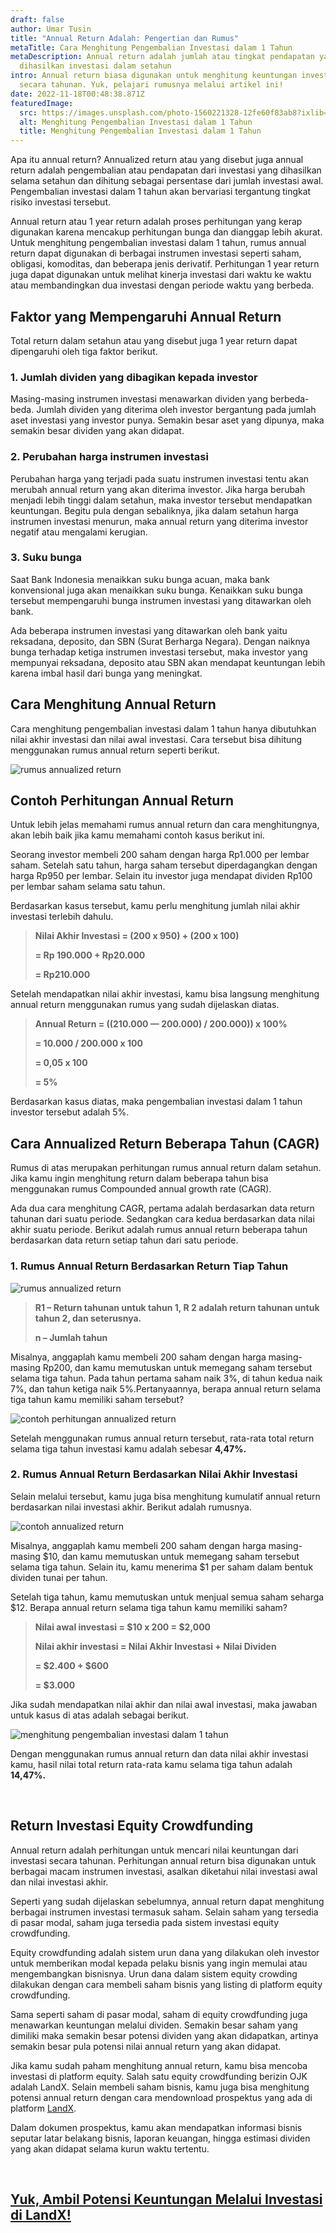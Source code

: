 ```yaml
---
draft: false
author: Umar Tusin
title: "Annual Return Adalah: Pengertian dan Rumus"
metaTitle: Cara Menghitung Pengembalian Investasi dalam 1 Tahun
metaDescription: Annual return adalah jumlah atau tingkat pendapatan yang
  dihasilkan investasi dalam setahun
intro: Annual return biasa digunakan untuk menghitung keuntungan investasi
  secara tahunan. Yuk, pelajari rumusnya melalui artikel ini!
date: 2022-11-18T00:48:38.871Z
featuredImage:
  src: https://images.unsplash.com/photo-1560221328-12fe60f83ab8?ixlib=rb-4.0.3&ixid=MnwxMjA3fDB8MHxwaG90by1wYWdlfHx8fGVufDB8fHx8&auto=format&fit=crop&w=874&q=80
  alt: Menghitung Pengembalian Investasi dalam 1 Tahun
  title: Menghitung Pengembalian Investasi dalam 1 Tahun
---
```

<!--StartFragment-->

Apa itu annual return? Annualized return atau yang disebut juga annual return adalah pengembalian atau pendapatan dari investasi yang dihasilkan selama setahun dan dihitung sebagai persentase dari jumlah investasi awal. Pengembalian investasi dalam 1 tahun akan bervariasi tergantung tingkat risiko investasi tersebut.



Annual return atau 1 year return adalah proses perhitungan yang kerap digunakan karena mencakup perhitungan bunga dan dianggap lebih akurat. Untuk menghitung pengembalian investasi dalam 1 tahun, rumus annual return dapat digunakan di berbagai instrumen investasi seperti saham, obligasi, komoditas, dan beberapa jenis derivatif. Perhitungan 1 year return juga dapat digunakan untuk melihat kinerja investasi dari waktu ke waktu atau membandingkan dua investasi dengan periode waktu yang berbeda.

## Faktor yang Mempengaruhi Annual Return

Total return dalam setahun atau yang disebut juga 1 year return dapat dipengaruhi oleh tiga faktor berikut.

### 1. Jumlah dividen yang dibagikan kepada investor

Masing-masing instrumen investasi menawarkan dividen yang berbeda-beda. Jumlah dividen yang diterima oleh investor bergantung pada jumlah aset investasi yang investor punya. Semakin besar aset yang dipunya, maka semakin besar dividen yang akan didapat.

### 2. Perubahan harga instrumen investasi 

Perubahan harga yang terjadi pada suatu instrumen investasi tentu akan merubah annual return yang akan diterima investor. Jika harga berubah menjadi lebih tinggi dalam setahun, maka investor tersebut mendapatkan keuntungan. Begitu pula dengan sebaliknya, jika dalam setahun harga instrumen investasi menurun, maka annual return yang diterima investor negatif atau mengalami kerugian.

### 3. Suku bunga

Saat Bank Indonesia menaikkan suku bunga acuan, maka bank konvensional juga akan menaikkan suku bunga. Kenaikkan suku bunga tersebut mempengaruhi bunga instrumen investasi yang ditawarkan oleh bank.



Ada beberapa instrumen investasi yang ditawarkan oleh bank yaitu reksadana, deposito, dan SBN (Surat Berharga Negara). Dengan naiknya bunga terhadap ketiga instrumen investasi tersebut, maka investor yang mempunyai reksadana, deposito atau SBN akan mendapat keuntungan lebih karena imbal hasil dari bunga yang meningkat.



## Cara Menghitung Annual Return

Cara menghitung pengembalian investasi dalam 1 tahun hanya dibutuhkan nilai akhir investasi dan nilai awal investasi. Cara tersebut bisa dihitung menggunakan rumus annual return seperti berikut.

![rumus annualized return](https://cdn.discordapp.com/attachments/977943413909487668/1042973739714891806/annual_return.png "rumus annualized return")

## Contoh Perhitungan Annual Return

Untuk lebih jelas memahami rumus annual return dan cara menghitungnya, akan lebih baik jika kamu memahami contoh kasus berikut ini.

Seorang investor membeli 200 saham dengan harga Rp1.000 per lembar saham. Setelah satu tahun, harga saham tersebut diperdagangkan dengan harga Rp950 per lembar. Selain itu investor juga mendapat dividen Rp100 per lembar saham selama satu tahun.



Berdasarkan kasus tersebut, kamu perlu menghitung jumlah nilai akhir investasi terlebih dahulu.

> **Nilai Akhir Investasi = (200 x 950) + (200 x 100)**
>
> **\= Rp 190.000 + Rp20.000**
>
> **\= Rp210.000**



Setelah mendapatkan nilai akhir investasi, kamu bisa langsung menghitung annual return menggunakan rumus yang sudah dijelaskan diatas.



> **Annual Return = ((210.000 — 200.000) / 200.000)) x 100%**
>
> **\= 10.000 / 200.000 x 100**
>
> **\= 0,05 x 100**
>
> **\= 5%**

Berdasarkan kasus diatas, maka pengembalian investasi dalam 1 tahun investor tersebut adalah 5%.

## Cara Annualized Return Beberapa Tahun (CAGR)

Rumus di atas merupakan perhitungan rumus annual return dalam setahun. Jika kamu ingin menghitung return dalam beberapa tahun bisa menggunakan rumus Compounded annual growth rate (CAGR). 

Ada dua cara menghitung CAGR, pertama adalah berdasarkan data return tahunan dari suatu periode. Sedangkan cara kedua berdasarkan data nilai akhir suatu periode. Berikut adalah rumus annual return beberapa tahun berdasarkan data return setiap tahun dari satu periode.

### 1. Rumus Annual Return Berdasarkan Return Tiap Tahun

![rumus annualized return](https://cdn.discordapp.com/attachments/977943413909487668/1042974569180446770/2.png "rumus annualized return")

> **R1 – Return tahunan untuk tahun 1, R 2 adalah return tahunan untuk tahun 2, dan seterusnya.**
>
> **n – Jumlah tahun**

Misalnya, anggaplah kamu membeli 200 saham dengan harga masing-masing Rp200, dan kamu memutuskan untuk memegang saham tersebut selama tiga tahun. Pada tahun pertama saham naik 3%, di tahun kedua naik 7%, dan tahun ketiga naik 5%.Pertanyaannya, berapa annual return selama tiga tahun kamu memiliki saham tersebut?

![contoh perhitungan annualized return](https://cdn.discordapp.com/attachments/977943413909487668/1042974570166108240/3.png "contoh perhitungan annualized return")

Setelah menggunakan rumus annual return tersebut, rata-rata total return selama tiga tahun investasi kamu adalah sebesar **4,47%.**

### 2. Rumus Annual Return Berdasarkan Nilai Akhir Investasi

Selain melalui tersebut, kamu juga bisa menghitung kumulatif annual return berdasarkan nilai investasi akhir. Berikut adalah rumusnya.

![contoh annualized return](https://cdn.discordapp.com/attachments/977943413909487668/1042974569843134534/4.png "contoh annualized return")

Misalnya, anggaplah kamu membeli 200 saham dengan harga masing-masing $10, dan kamu memutuskan untuk memegang saham tersebut selama tiga tahun. Selain itu, kamu menerima $1 per saham dalam bentuk dividen tunai per tahun.

Setelah tiga tahun, kamu memutuskan untuk menjual semua saham seharga $12. Berapa annual return selama tiga tahun kamu memiliki saham?

> **Nilai awal investasi = $10 x 200 = $2,000**
>
> **Nilai akhir investasi = Nilai Akhir Investasi + Nilai Dividen**
>
> **\= $2.400 + $600**
>
> **\= $3.000**

Jika sudah mendapatkan nilai akhir dan nilai awal investasi, maka jawaban untuk kasus di atas adalah sebagai berikut.

![menghitung pengembalian investasi dalam 1 tahun](https://cdn.discordapp.com/attachments/977943413909487668/1042974569511792660/5.png "menghitung pengembalian investasi dalam 1 tahun")

Dengan menggunakan rumus annual return dan data nilai akhir investasi kamu, hasil nilai total return rata-rata kamu selama tiga tahun adalah **14,47%.**

 

## Return Investasi Equity Crowdfunding

Annual return adalah perhitungan untuk mencari nilai keuntungan dari investasi secara tahunan. Perhitungan annual return bisa digunakan untuk berbagai macam instrumen investasi, asalkan diketahui nilai investasi awal dan nilai investasi akhir.



Seperti yang sudah dijelaskan sebelumnya, annual return dapat menghitung berbagai instrumen investasi termasuk saham. Selain saham yang tersedia di pasar modal, saham juga tersedia pada sistem investasi equity crowdfunding.

Equity crowdfunding adalah sistem urun dana yang dilakukan oleh investor untuk memberikan modal kepada pelaku bisnis yang ingin memulai atau mengembangkan bisnisnya. Urun dana dalam sistem equity crowding dilakukan dengan cara membeli saham bisnis yang listing di platform equity crowdfunding.

Sama seperti saham di pasar modal, saham di equity crowdfunding juga menawarkan keuntungan melalui dividen. Semakin besar saham yang dimiliki maka semakin besar potensi dividen yang akan didapatkan, artinya semakin besar pula potensi nilai annual return yang akan didapat.

Jika kamu sudah paham menghitung annual return, kamu bisa mencoba investasi di platform equity. Salah satu equity crowdfunding berizin OJK adalah LandX. Selain membeli saham bisnis, kamu juga bisa menghitung potensi annual return dengan cara mendownload prospektus yang ada di platform [LandX](https://app.landx.id/?utm_source=Organic+Page&utm_medium=Content+Blog&utm_campaign=BlogLandX&utm_id=Blog). 

Dalam dokumen prospektus, kamu akan mendapatkan informasi bisnis seputar latar belakang bisnis, laporan keuangan, hingga estimasi dividen yang akan didapat selama kurun waktu tertentu.

 



## [Yuk, Ambil Potensi Keuntungan Melalui Investasi di LandX!](https://landx.id/)

<!--EndFragment-->